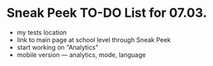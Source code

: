 # Sneak Peek TO-DO List for 07.03.
- my tests location
- link to main page at school level through Sneak Peek
- start working on "Analytics"
- mobile version — analytics, mode, language

